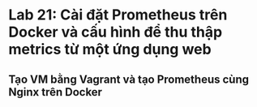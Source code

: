 # Lab 21: Cài đặt Prometheus trên Docker và cấu hình để thu thập metrics từ một ứng dụng web
## Tạo VM bằng Vagrant và tạo Prometheus cùng Nginx trên Docker
